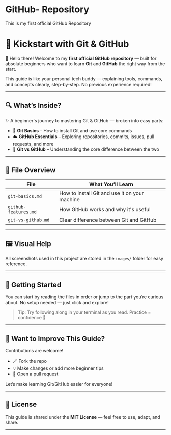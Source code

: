 # GitHub- Repository
This is my first official GitHub Repository

# 🌱 Kickstart with Git & GitHub

👋 Hello there! Welcome to my **first official GitHub repository** — built for absolute beginners who want to learn **Git** and **GitHub** the right way from the start.

This guide is like your personal tech buddy — explaining tools, commands, and concepts clearly, step-by-step. No previous experience required!

---

## 🔍 What’s Inside?

✨ A beginner's journey to mastering Git & GitHub — broken into easy parts:

* 🔧 **Git Basics** – How to install Git and use core commands
* ☁️ **GitHub Essentials** – Exploring repositories, commits, issues, pull requests, and more
* 🔄 **Git vs GitHub** – Understanding the core difference between the two

---

## 📂 File Overview

| File                 | What You’ll Learn                             |
| -------------------- | --------------------------------------------- |
| `git-basics.md`      | How to install Git and use it on your machine |
| `github-features.md` | How GitHub works and why it's useful          |
| `git-vs-github.md`   | Clear difference between Git and GitHub       |

---

## 🖼️ Visual Help

All screenshots used in this project are stored in the `images/` folder for easy reference.

---

## 🚀 Getting Started

You can start by reading the files in order or jump to the part you’re curious about.
No setup needed — just click and explore!

> Tip: Try following along in your terminal as you read. Practice = confidence 💪

---

## 🤗 Want to Improve This Guide?

Contributions are welcome!

* 🪄 Fork the repo
* 💡 Make changes or add more beginner tips
* 🔁 Open a pull request

Let’s make learning Git/GitHub easier for everyone!

---

## 📃 License

This guide is shared under the **MIT License** — feel free to use, adapt, and share.

---


